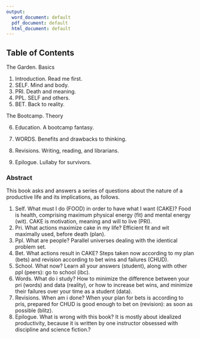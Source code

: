 ```yaml
---
output:
  word_document: default
  pdf_document: default
  html_document: default
---
```


## Table of Contents


The Garden. Basics  

1.	Introduction.  Read me first.
2.	SELF.  Mind and body.
3.	PRI.  Death and meaning.
4.	PPL.  SELF and others.
5.	BET.  Back to reality.

The Bootcamp. Theory

6.	Education.  A bootcamp fantasy. 
7.	WORDS.  Benefits and drawbacks to thinking.
8.	Revisions.  Writing, reading, and librarians.

9.	Epilogue.  Lullaby for survivors.

### Abstract 

This book asks and answers a series of questions about the nature of a 
productive life and its implications, as follows. 
1.	Self. What must I do (FOOD) in order to have what I want (CAKE)? Food is 
health, comprising maximum physical energy (fit) and mental energy (wit). CAKE 
is motivation, meaning and will to live (PRI). 
2.	Pri. What actions maximize cake in my life? Efficient fit and wit maximally used, 
before death (plan). 
3.	Ppl. What are people? Parallel universes dealing with the identical problem set. 
4.	Bet. What actions result in CAKE? Steps taken now according to my plan (bets) 
and revision according to bet wins and failures (CHUD). 
5.	School. What now? Learn all your answers (student), along with other ppl 
(peers): go to school (ibc). 
6.	Words. What do i study? How to minimize the difference between your pri 
(words) and data (reality), or how to increase bet wins, and minimize their 
failures over your time as a student (data). 
7.	Revisions. When am i done? When your plan for bets is according to pris, 
prepared for CHUD is good enough to bet on (revision): as soon as possible 
(blitz). 
8.	Epilogue. What is wrong with this book? It is mostly about idealized 
productivity, because it is written by one instructor obsessed with discipline and 
science fiction.?

